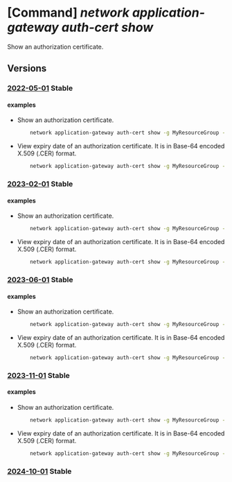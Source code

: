 # [Command] _network application-gateway auth-cert show_

Show an authorization certificate.

## Versions

### [2022-05-01](/Resources/mgmt-plane/L3N1YnNjcmlwdGlvbnMve30vcmVzb3VyY2Vncm91cHMve30vcHJvdmlkZXJzL21pY3Jvc29mdC5uZXR3b3JrL2FwcGxpY2F0aW9uZ2F0ZXdheXMve30=/2022-05-01.xml) **Stable**

<!-- mgmt-plane /subscriptions/{}/resourcegroups/{}/providers/microsoft.network/applicationgateways/{} 2022-05-01 properties.authenticationCertificates[] -->

#### examples

- Show an authorization certificate.
    ```bash
        network application-gateway auth-cert show -g MyResourceGroup --gateway-name MyAppGateway -n MyAuthCert
    ```

- View expiry date of an authorization certificate. It is in Base-64 encoded X.509 (.CER) format.
    ```bash
        network application-gateway auth-cert show -g MyResourceGroup --gateway-name MyAppGateway -n MyAuthCert --query data -o tsv | base64 -d | openssl x509 -enddate -noout
    ```

### [2023-02-01](/Resources/mgmt-plane/L3N1YnNjcmlwdGlvbnMve30vcmVzb3VyY2Vncm91cHMve30vcHJvdmlkZXJzL21pY3Jvc29mdC5uZXR3b3JrL2FwcGxpY2F0aW9uZ2F0ZXdheXMve30=/2023-02-01.xml) **Stable**

<!-- mgmt-plane /subscriptions/{}/resourcegroups/{}/providers/microsoft.network/applicationgateways/{} 2023-02-01 properties.authenticationCertificates[] -->

#### examples

- Show an authorization certificate.
    ```bash
        network application-gateway auth-cert show -g MyResourceGroup --gateway-name MyAppGateway -n MyAuthCert
    ```

- View expiry date of an authorization certificate. It is in Base-64 encoded X.509 (.CER) format.
    ```bash
        network application-gateway auth-cert show -g MyResourceGroup --gateway-name MyAppGateway -n MyAuthCert --query data -o tsv | base64 -d | openssl x509 -enddate -noout
    ```

### [2023-06-01](/Resources/mgmt-plane/L3N1YnNjcmlwdGlvbnMve30vcmVzb3VyY2Vncm91cHMve30vcHJvdmlkZXJzL21pY3Jvc29mdC5uZXR3b3JrL2FwcGxpY2F0aW9uZ2F0ZXdheXMve30=/2023-06-01.xml) **Stable**

<!-- mgmt-plane /subscriptions/{}/resourcegroups/{}/providers/microsoft.network/applicationgateways/{} 2023-06-01 properties.authenticationCertificates[] -->

#### examples

- Show an authorization certificate.
    ```bash
        network application-gateway auth-cert show -g MyResourceGroup --gateway-name MyAppGateway -n MyAuthCert
    ```

- View expiry date of an authorization certificate. It is in Base-64 encoded X.509 (.CER) format.
    ```bash
        network application-gateway auth-cert show -g MyResourceGroup --gateway-name MyAppGateway -n MyAuthCert --query data -o tsv | base64 -d | openssl x509 -enddate -noout
    ```

### [2023-11-01](/Resources/mgmt-plane/L3N1YnNjcmlwdGlvbnMve30vcmVzb3VyY2Vncm91cHMve30vcHJvdmlkZXJzL21pY3Jvc29mdC5uZXR3b3JrL2FwcGxpY2F0aW9uZ2F0ZXdheXMve30=/2023-11-01.xml) **Stable**

<!-- mgmt-plane /subscriptions/{}/resourcegroups/{}/providers/microsoft.network/applicationgateways/{} 2023-11-01 properties.authenticationCertificates[] -->

#### examples

- Show an authorization certificate.
    ```bash
        network application-gateway auth-cert show -g MyResourceGroup --gateway-name MyAppGateway -n MyAuthCert
    ```

- View expiry date of an authorization certificate. It is in Base-64 encoded X.509 (.CER) format.
    ```bash
        network application-gateway auth-cert show -g MyResourceGroup --gateway-name MyAppGateway -n MyAuthCert --query data -o tsv | base64 -d | openssl x509 -enddate -noout
    ```

### [2024-10-01](/Resources/mgmt-plane/L3N1YnNjcmlwdGlvbnMve30vcmVzb3VyY2Vncm91cHMve30vcHJvdmlkZXJzL21pY3Jvc29mdC5uZXR3b3JrL2FwcGxpY2F0aW9uZ2F0ZXdheXMve30=/2024-10-01.xml) **Stable**

<!-- mgmt-plane /subscriptions/{}/resourcegroups/{}/providers/microsoft.network/applicationgateways/{} 2024-10-01 properties.authenticationCertificates[] -->
